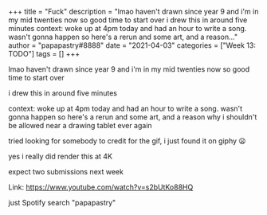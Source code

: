 +++
title = "Fuck"
description = "lmao haven't drawn since year 9 and i'm in my mid twenties now so good time to start over  i drew this in around five minutes  context:  woke up at 4pm today and had an hour to write a song. wasn't gonna happen so here's a rerun and some art, and a reason..."
author = "papapastry#8888"
date = "2021-04-03"
categories = ["Week 13: TODO"]
tags = []
+++

lmao haven't drawn since year 9 and i'm in my mid twenties now so good time to start over

i drew this in around five minutes

context:  woke up at 4pm today and had an hour to write a song. wasn't gonna happen so here's a rerun and some art, and a reason why i shouldn't be allowed near a drawing tablet ever again

tried looking for somebody to credit for the gif, i just found it on giphy 😦

yes i really did render this at 4K

expect two submissions next week

Link: https://www.youtube.com/watch?v=s2bUtKo88HQ

just Spotify search "papapastry"

